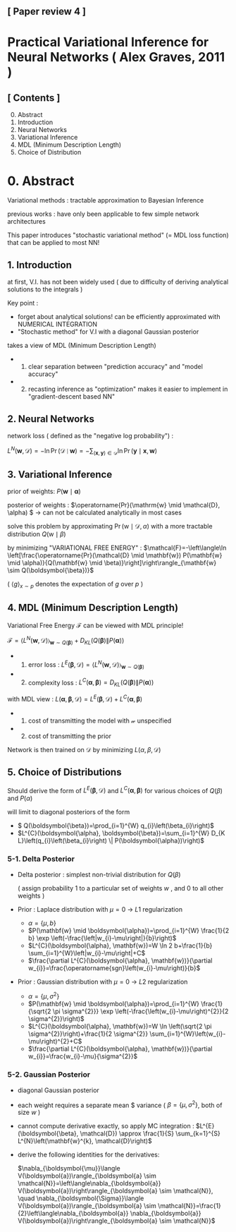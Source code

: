 ## [ Paper review 4 ]

# Practical Variational Inference for Neural Networks ( Alex Graves, 2011 )



## [ Contents ]

0. Abstract
1. Introduction
2. Neural Networks
3. Variational Inference
4. MDL (Minimum Description Length)
5. Choice of Distribution



# 0. Abstract

Variational methods : tractable approximation to Bayesian Inference

previous works : have only been applicable to few simple network architectures

This paper introduces "stochastic variational method" (= MDL loss function) that can be applied to most NN!



## 1. Introduction

at first, V.I. has not been widely used ( due to difficulty of deriving analytical solutions to the integrals )

Key point :

- forget about analytical solutions! can be efficiently approximated with NUMERICAL INTEGRATION
- "Stochastic method" for V.I with a diagonal Gaussian posterior



takes a view of MDL (Minimum Description Length)

- 1) clear separation between "prediction accuracy" and "model accuracy"
- 2) recasting inference as "optimization" makes it easier to implement in "gradient-descent based NN"



## 2. Neural Networks

network loss ( defined as the "negative log probability") :

$L^{N}(\mathbf{w}, \mathcal{D})=-\ln \operatorname{Pr}(\mathcal{D} \mid \mathbf{w})=-\sum_{(\mathbf{x}, \mathbf{y}) \in \mathcal{D}} \ln \operatorname{Pr}(\mathbf{y} \mid \mathbf{x}, \mathbf{w})$



## 3. Variational Inference

prior of weights: $P(\mathbf{w} \mid \boldsymbol{\alpha})$

posterior of weights :  $\operatorname{Pr}(\mathrm{w} \mid \mathcal{D}, \alpha) $ $\rightarrow$ can not be calculated analytically in most cases



solve this problem by approximating $\operatorname{Pr}(\mathrm{w} \mid \mathcal{D}, \alpha)$  with a more tractable distribution $Q(\mathrm{w} \mid \beta)$

by minimizing "VARIATIONAL FREE ENERGY" : $\mathcal{F}=-\left\langle\ln \left[\frac{\operatorname{Pr}(\mathcal{D} \mid \mathbf{w}) P(\mathbf{w} \mid \alpha)}{Q(\mathbf{w} \mid \beta)}\right]\right\rangle_{\mathbf{w} \sim Q(\boldsymbol{\beta})}$

( $\langle g\rangle_{x \sim p}$ denotes the expectation of $g$ over $p$ )



## 4. MDL (Minimum Description Length)

Variational Free Energy $\mathcal{F}$ can be viewed with MDL principle!

$\mathcal{F}=\left\langle L^{N}(\mathbf{w}, \mathcal{D})\right\rangle_{\mathbf{w} \sim Q(\boldsymbol{\beta})}+D_{K L}(Q(\boldsymbol{\beta}) \| P(\boldsymbol{\alpha}))$

- 1) error loss : $L^{E}(\boldsymbol{\beta}, \mathcal{D})=\left\langle L^{N}(\mathbf{w}, \mathcal{D})\right\rangle_{\mathbf{w} \sim Q(\boldsymbol{\beta})}$
- 2) complexity loss : $L^{C}(\boldsymbol{\alpha}, \boldsymbol{\beta})=D_{K L}(Q(\boldsymbol{\beta}) \| P(\boldsymbol{\alpha}))$



with MDL view : $L(\boldsymbol{\alpha}, \boldsymbol{\beta}, \mathcal{D})=L^{E}(\boldsymbol{\beta}, \mathcal{D})+L^{C}(\boldsymbol{\alpha}, \boldsymbol{\beta})$

- 1) cost of transmitting the model with $\mathcal{w}$ unspecified
- 2) cost of transmitting the prior

Network is then trained on $\mathcal{D}$ by minimizing $L(\alpha,\beta,\mathcal{D})$



## 5. Choice of Distributions

Should derive the form of $L^{E}(\boldsymbol{\beta}, \mathcal{D})$ and  $L^{C}(\boldsymbol{\alpha}, \boldsymbol{\beta})$ for various choices of $Q(\beta)$ and $P(\alpha)$

will limit to diagonal posteriors of the form

- $ Q(\boldsymbol{\beta})=\prod_{i=1}^{W} q_{i}\left(\beta_{i}\right)$
- $L^{C}(\boldsymbol{\alpha}, \boldsymbol{\beta})=\sum_{i=1}^{W} D_{K L}\left(q_{i}\left(\beta_{i}\right) \| P(\boldsymbol{\alpha})\right)$



### 5-1. Delta Posterior

- Delta posterior : simplest non-trivial distribution for $Q(\beta)$

  ( assign probability 1 to a particular set of weights $w$ , and 0 to all other weights )

  

- Prior : Laplace distribution with $\mu = 0$ $\rightarrow$ $L1$ regularization

  - $\alpha=\{\mu, b\}$
  - $P(\mathbf{w} \mid \boldsymbol{\alpha})=\prod_{i=1}^{W} \frac{1}{2 b} \exp \left(-\frac{\left|w_{i}-\mu\right|}{b}\right)$
  - $L^{C}(\boldsymbol{\alpha}, \mathbf{w})=W \ln 2 b+\frac{1}{b} \sum_{i=1}^{W}\left|w_{i}-\mu\right|+C$
  - $\frac{\partial L^{C}(\boldsymbol{\alpha}, \mathbf{w})}{\partial w_{i}}=\frac{\operatorname{sgn}\left(w_{i}-\mu\right)}{b}$

  

- Prior : Gaussian distribution with $\mu = 0$ $\rightarrow$ $L2$ regularization

  - $\alpha=\left\{\mu, \sigma^{2}\right\}$
  - $P(\mathbf{w} \mid \boldsymbol{\alpha})=\prod_{i=1}^{W} \frac{1}{\sqrt{2 \pi \sigma^{2}}} \exp \left(-\frac{\left(w_{i}-\mu\right)^{2}}{2 \sigma^{2}}\right)$
  - $L^{C}(\boldsymbol{\alpha}, \mathbf{w})=W \ln \left(\sqrt{2 \pi \sigma^{2}}\right)+\frac{1}{2 \sigma^{2}} \sum_{i=1}^{W}\left(w_{i}-\mu\right)^{2}+C$
  - $\frac{\partial L^{C}(\boldsymbol{\alpha}, \mathbf{w})}{\partial w_{i}}=\frac{w_{i}-\mu}{\sigma^{2}}$

  

### 5-2. Gaussian Posterior

- diagonal Gaussian posterior
- each weight requires a separate mean \$ variance ( $\beta = \{\mu, \sigma^2\}$, both of size $w$ )

- cannot compute derivative exactly, so apply MC integration : $L^{E}(\boldsymbol{\beta}, \mathcal{D}) \approx \frac{1}{S} \sum_{k=1}^{S} L^{N}\left(\mathbf{w}^{k}, \mathcal{D}\right)$

- derive the following identities for the derivatives:

  $\nabla_{\boldsymbol{\mu}}\langle V(\boldsymbol{a})\rangle_{\boldsymbol{a} \sim \mathcal{N}}=\left\langle\nabla_{\boldsymbol{a}} V(\boldsymbol{a})\right\rangle_{\boldsymbol{a} \sim \mathcal{N}}, \quad \nabla_{\boldsymbol{\Sigma}}\langle V(\boldsymbol{a})\rangle_{\boldsymbol{a} \sim \mathcal{N}}=\frac{1}{2}\left\langle\nabla_{\boldsymbol{a}} \nabla_{\boldsymbol{a}} V(\boldsymbol{a})\right\rangle_{\boldsymbol{a} \sim \mathcal{N}}$